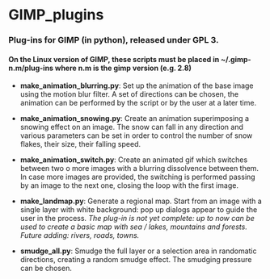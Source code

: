# GIMP_plugins
### Plug-ins for GIMP (in python), released under GPL 3.
#### On the Linux version of GIMP, these scripts must be placed in ~/.gimp-n.m/plug-ins where n.m is the gimp version (e.g. 2.8)

* **make_animation_blurring.py**:
  Set up the animation of the base image using the motion blur filter. A set of directions can be chosen, the animation can be performed by the script or by the user at a later time.

* **make_animation_snowing.py**:
  Create an animation superimposing a snowing effect on an image. The snow can fall in any direction and various parameters can be set in order to control the number of snow flakes, their size, their falling speed.

* **make_animation_switch.py**:
  Create an animated gif which switches between two o more images with a blurring dissolvence between them. In case more images are provided, the switching is performed passing by an image to the next one, closing the loop with the first image.

* **make_landmap.py**:
  Generate a regional map. Start from an image with a single layer with white background: pop up dialogs appear to guide the user in the process. _The plug-in is not yet complete: up to now can be used to create a basic map with sea / lakes, mountains and forests. Future adding: rivers, roads, towns._

* **smudge_all.py**:
  Smudge the full layer or a selection area in randomatic directions, creating a random smudge effect. The smudging pressure can be chosen.
